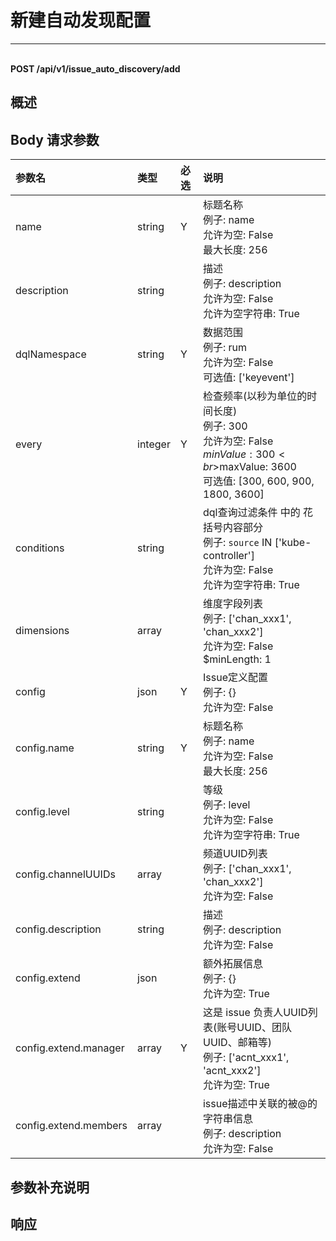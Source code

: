 # 新建自动发现配置

---

<br />**POST /api/v1/issue_auto_discovery/add**

## 概述




## Body 请求参数

| 参数名        | 类型     | 必选   | 说明              |
|:-----------|:-------|:-----|:----------------|
| name | string | Y | 标题名称<br>例子: name <br>允许为空: False <br>最大长度: 256 <br> |
| description | string |  | 描述<br>例子: description <br>允许为空: False <br>允许为空字符串: True <br> |
| dqlNamespace | string | Y | 数据范围<br>例子: rum <br>允许为空: False <br>可选值: ['keyevent'] <br> |
| every | integer | Y | 检查频率(以秒为单位的时间长度)<br>例子: 300 <br>允许为空: False <br>$minValue: 300 <br>$maxValue: 3600 <br>可选值: [300, 600, 900, 1800, 3600] <br> |
| conditions | string |  | dql查询过滤条件 中的 花括号内容部分<br>例子:  `source` IN ['kube-controller']  <br>允许为空: False <br>允许为空字符串: True <br> |
| dimensions | array |  | 维度字段列表<br>例子: ['chan_xxx1', 'chan_xxx2'] <br>允许为空: False <br>$minLength: 1 <br> |
| config | json | Y | Issue定义配置<br>例子: {} <br>允许为空: False <br> |
| config.name | string | Y | 标题名称<br>例子: name <br>允许为空: False <br>最大长度: 256 <br> |
| config.level | string |  | 等级<br>例子: level <br>允许为空: False <br>允许为空字符串: True <br> |
| config.channelUUIDs | array |  | 频道UUID列表<br>例子: ['chan_xxx1', 'chan_xxx2'] <br>允许为空: False <br> |
| config.description | string |  | 描述<br>例子: description <br>允许为空: False <br> |
| config.extend | json |  | 额外拓展信息<br>例子: {} <br>允许为空: True <br> |
| config.extend.manager | array | Y | 这是 issue 负责人UUID列表(账号UUID、团队UUID、邮箱等)<br>例子: ['acnt_xxx1', 'acnt_xxx2'] <br>允许为空: True <br> |
| config.extend.members | array |  | issue描述中关联的被@的字符串信息<br>例子: description <br>允许为空: False <br> |

## 参数补充说明







## 响应
```shell
 
```




